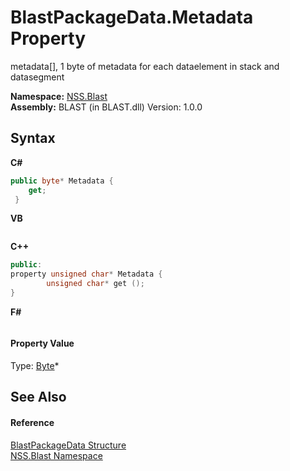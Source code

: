 # BlastPackageData.Metadata Property 
 

metadata[], 1 byte of metadata for each dataelement in stack and datasegment

**Namespace:**&nbsp;<a href="88b55311-4a89-0894-e27a-e157e443c7f7.md">NSS.Blast</a><br />**Assembly:**&nbsp;BLAST (in BLAST.dll) Version: 1.0.0

## Syntax

**C#**<br />
``` C#
public byte* Metadata {
	get;
 }
```

**VB**<br />
``` VB

```

**C++**<br />
``` C++
public:
property unsigned char* Metadata {
		unsigned char* get ();
}
```

**F#**<br />
``` F#

```


#### Property Value
Type: <a href="https://docs.microsoft.com/dotnet/api/system.byte" target="_blank" rel="noopener noreferrer">Byte</a>*

## See Also


#### Reference
<a href="08d36c75-b5dc-8eaf-5936-daa952653fa2.md">BlastPackageData Structure</a><br /><a href="88b55311-4a89-0894-e27a-e157e443c7f7.md">NSS.Blast Namespace</a><br />